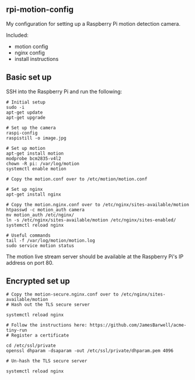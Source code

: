 rpi-motion-config
---

My configuration for setting up a Raspberry Pi motion detection camera.

Included:
* motion config
* nginx config
* install instructions

## Basic set up

SSH into the Raspberry Pi and run the following:

```
# Initial setup
sudo -i
apt-get update
apt-get upgrade

# Set up the camera
raspi-config
raspistill -o image.jpg

# Set up motion
apt-get install motion
modprobe bcm2835-v4l2
chown -R pi: /var/log/motion
systemctl enable motion

# Copy the motion.conf over to /etc/motion/motion.conf

# Set up nginx
apt-get install nginx

# Copy the motion.nginx.conf over to /etc/nginx/sites-available/motion
htpasswd -c motion_auth camera
mv motion_auth /etc/nginx/
ln -s /etc/nginx/sites-available/motion /etc/nginx/sites-enabled/
systemctl reload nginx

# Useful commands
tail -f /var/log/motion/motion.log
sudo service motion status
```

The motion live stream server should be available at the Raspberry Pi's IP address on port 80.

## Encrypted set up

```
# Copy the motion-secure.nginx.conf over to /etc/nginx/sites-available/motion
# Hash out the TLS secure server

systemctl reload nginx

# Follow the instructions here: https://github.com/JamesBarwell/acme-tiny-run
# Register a certificate

cd /etc/ssl/private
openssl dhparam -dsaparam -out /etc/ssl/private/dhparam.pem 4096

# Un-hash the TLS secure server

systemctl reload nginx
```
